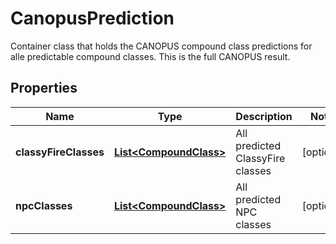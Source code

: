 

# CanopusPrediction

Container class that holds the CANOPUS compound class predictions for alle predictable compound classes.  This is the full CANOPUS result.

## Properties

| Name | Type | Description | Notes |
|------------ | ------------- | ------------- | -------------|
|**classyFireClasses** | [**List&lt;CompoundClass&gt;**](CompoundClass.md) | All predicted ClassyFire classes |  [optional] |
|**npcClasses** | [**List&lt;CompoundClass&gt;**](CompoundClass.md) | All predicted NPC classes |  [optional] |



